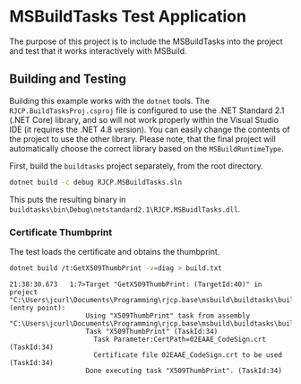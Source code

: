 # MSBuildTasks Test Application

The purpose of this project is to include the MSBuildTasks into the project and
test that it works interactively with MSBuild.

## Building and Testing

Building this example works with the `dotnet` tools. The
`RJCP.BuildTasksProj.csproj` file is configured to use the .NET Standard 2.1
(.NET Core) library, and so will not work properly within the Visual Studio IDE
(it requires the .NET 4.8 version). You can easily change the contents of the
project to use the other library. Please note, that the final project will
automatically choose the correct library based on the `MSBuildRuntimeType`.

First, build the `buildtasks` project separately, from the root directory.

```sh
dotnet build -c debug RJCP.MSBuildTasks.sln
```

This puts the resulting binary in
`buildtasks\bin\Debug\netstandard2.1\RJCP.MSBuidlTasks.dll`.

### Certificate Thumbprint

The test loads the certificate and obtains the thumbprint.

```sh
dotnet build /t:GetX509ThumbPrint -v=diag > build.txt
```

```text
21:38:30.673   1:7>Target "GetX509ThumbPrint: (TargetId:40)" in project "C:\Users\jcurl\Documents\Programming\rjcp.base\msbuild\buildtasks\buildtasksproj\RJCP.BuildTasksProj.csproj" (entry point):
                   Using "X509ThumbPrint" task from assembly "C:\Users\jcurl\Documents\Programming\rjcp.base\msbuild\buildtasks\buildtasksproj\..\buildtasks\bin\Debug\netstandard2.1\RJCP.MSBuildTasks.dll".
                   Task "X509ThumbPrint" (TaskId:34)
                     Task Parameter:CertPath=02EAAE_CodeSign.crt (TaskId:34)
                     Certificate file 02EAAE_CodeSign.crt to be used (TaskId:34)
                   Done executing task "X509ThumbPrint". (TaskId:34)
```
